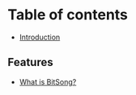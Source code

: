 # Table of contents

* [Introduction](README.md)

## Features

* [What is BitSong?](./what-is-bitsong.md)